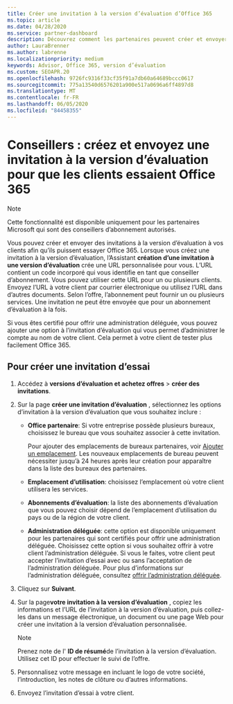 ```yaml
---
title: Créer une invitation à la version d’évaluation d’Office 365
ms.topic: article
ms.date: 04/28/2020
ms.service: partner-dashboard
description: Découvrez comment les partenaires peuvent créer et envoyer des invitations à la version d’évaluation pour que leurs clients essaient Office 365. Les partenaires sont un conseiller d’abonnement agréé.
author: LauraBrenner
ms.author: labrenne
ms.localizationpriority: medium
keywords: Advisor, Office 365, version d’évaluation
ms.custom: SEOAPR.20
ms.openlocfilehash: 9726fc9316f33cf35f91a7db60a64689bccc0617
ms.sourcegitcommit: 775a13540d6576201a900e517a0696a6ff4897d8
ms.translationtype: MT
ms.contentlocale: fr-FR
ms.lasthandoff: 06/05/2020
ms.locfileid: "84458355"
---
```

# <a name="advisors-create-and-send-a-trial-invitation-for-clients-to-try-office-365"></a>Conseillers : créez et envoyez une invitation à la version d’évaluation pour que les clients essaient Office 365

> [!NOTE]
> Cette fonctionnalité est disponible uniquement pour les partenaires Microsoft qui sont des conseillers d’abonnement autorisés.

Vous pouvez créer et envoyer des invitations à la version d’évaluation à vos clients afin qu’ils puissent essayer Office 365. Lorsque vous créez une invitation à la version d’évaluation, l’Assistant **création d’une invitation à une version d’évaluation** crée une URL personnalisée pour vous. L’URL contient un code incorporé qui vous identifie en tant que conseiller d’abonnement. Vous pouvez utiliser cette URL pour un ou plusieurs clients. Envoyez l’URL à votre client par courrier électronique ou utilisez l’URL dans d’autres documents. Selon l’offre, l’abonnement peut fournir un ou plusieurs services. Une invitation ne peut être envoyée que pour un abonnement d’évaluation à la fois.

Si vous êtes certifié pour offrir une administration déléguée, vous pouvez ajouter une option à l’invitation d’évaluation qui vous permet d’administrer le compte au nom de votre client. Cela permet à votre client de tester plus facilement Office 365.

## <a name="to-create-a-trial-invitation"></a>Pour créer une invitation d’essai

1. Accédez à **versions d’évaluation et achetez offres**  >  **créer des invitations**.

2. Sur la page **créer une invitation d’évaluation** , sélectionnez les options d’invitation à la version d’évaluation que vous souhaitez inclure :

    - **Office partenaire**: Si votre entreprise possède plusieurs bureaux, choisissez le bureau que vous souhaitez associer à cette invitation.

        Pour ajouter des emplacements de bureaux partenaires, voir [Ajouter un emplacement](manage-locations.md). Les nouveaux emplacements de bureau peuvent nécessiter jusqu’à 24 heures après leur création pour apparaître dans la liste des bureaux des partenaires.

    - **Emplacement d’utilisation**: choisissez l’emplacement où votre client utilisera les services.
    - **Abonnements d’évaluation**: la liste des abonnements d’évaluation que vous pouvez choisir dépend de l’emplacement d’utilisation du pays ou de la région de votre client.
    - **Administration déléguée**: cette option est disponible uniquement pour les partenaires qui sont certifiés pour offrir une administration déléguée. Choisissez cette option si vous souhaitez offrir à votre client l’administration déléguée. Si vous le faites, votre client peut accepter l’invitation d’essai avec ou sans l’acceptation de l’administration déléguée. Pour plus d’informations sur l’administration déléguée, consultez [offrir l’administration déléguée](customers-revoke-admin-privileges.md).

3. Cliquez sur **Suivant**.

4. Sur la page**votre invitation à la version d’évaluation** , copiez les informations et l’URL de l’invitation à la version d’évaluation, puis collez-les dans un message électronique, un document ou une page Web pour créer une invitation à la version d’évaluation personnalisée.

    > [!NOTE]
    > Prenez note de l' **ID de résumé**de l’invitation à la version d’évaluation. Utilisez cet ID pour effectuer le suivi de l’offre.

5. Personnalisez votre message en incluant le logo de votre société, l’introduction, les notes de clôture ou d’autres informations.

6. Envoyez l’invitation d’essai à votre client.
